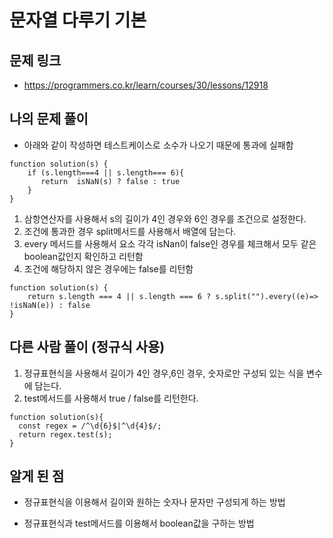 # 문자열 다루기 기본

## 문제 링크

- https://programmers.co.kr/learn/courses/30/lessons/12918

## 나의 문제 풀이

- 아래와 같이 작성하면 테스트케이스로 소수가 나오기 때문에 통과에 실패함

```Js
function solution(s) {
    if (s.length===4 || s.length=== 6){
       return  isNaN(s) ? false : true
    }
}
```

1. 삼항연산자를 사용해서 s의 길이가 4인 경우와 6인 경우를 조건으로 설정한다.
2. 조건에 통과한 경우 split메서드를 사용해서 배열에 담는다.
3. every 메서드를 사용해서 요소 각각 isNan이 false인 경우를 체크해서 모두 같은 boolean값인지 확인하고 리턴함
4. 조건에 해당하지 않은 경우에는 false를 리턴함

```Js
function solution(s) {
	return s.length === 4 || s.length === 6 ? s.split("").every((e)=> !isNaN(e)) : false
}
```

## 다른 사람 풀이 (정규식 사용)

1. 정규표현식을 사용해서 길이가 4인 경우,6인 경우, 숫자로만 구성되 있는 식을 변수에 담는다.
2. test메서드를 사용해서 true / false를 리턴한다.

```Js
function solution(s){
  const regex = /^\d{6}$|^\d{4}$/;
  return regex.test(s);
}
```

## 알게 된 점

- 정규표현식을 이용해서 길이와 원하는 숫자나 문자만 구성되게 하는 방법

- 정규표현식과 test메서드를 이용해서 boolean값을 구하는 방법
